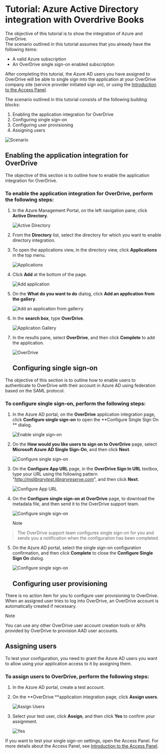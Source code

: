 <properties 
    pageTitle="Tutorial: Azure Active Directory integration with Overdrive Books | Microsoft Azure" 
    description="Learn how to use Overdrive Books with Azure Active Directory to enable single sign-on, automated provisioning, and more!" 
    services="active-directory" 
    authors="jeevansd"  
    documentationCenter="na" 
    manager="stevenpo"/>

<tags 
    ms.service="active-directory" 
    ms.devlang="na" 
    ms.topic="article" 
    ms.tgt_pltfrm="na" 
    ms.workload="identity" 
    ms.date="01/14/2016" 
    ms.author="jeedes" />

# Tutorial: Azure Active Directory integration with Overdrive Books
The objective of this tutorial is to show the integration of Azure and OverDrive.  
The scenario outlined in this tutorial assumes that you already have the following items:

* A valid Azure subscription
* An OverDrive single sign-on enabled subscription

After completing this tutorial, the Azure AD users you have assigned to OverDrive will be able to single sign into the application at your OverDrive company site (service provider initiated sign on), or using the [Introduction to the Access Panel](active-directory-saas-access-panel-introduction.md).

The scenario outlined in this tutorial consists of the following building blocks:

1. Enabling the application integration for OverDrive
2. Configuring single sign-on
3. Configuring user provisioning
4. Assigning users

![Scenario](./media/active-directory-saas-overdrive-books-tutorial/IC784462.png "Scenario")

## Enabling the application integration for OverDrive
The objective of this section is to outline how to enable the application integration for OverDrive.

### To enable the application integration for OverDrive, perform the following steps:
1. In the Azure Management Portal, on the left navigation pane, click **Active Directory**.

   ![Active Directory](./media/active-directory-saas-overdrive-books-tutorial/IC700993.png "Active Directory")

2. From the **Directory** list, select the directory for which you want to enable directory integration.

3. To open the applications view, in the directory view, click **Applications** in the top menu.

   ![Applications](./media/active-directory-saas-overdrive-books-tutorial/IC700994.png "Applications")

4. Click **Add** at the bottom of the page.

   ![Add application](./media/active-directory-saas-overdrive-books-tutorial/IC749321.png "Add application")

5. On the **What do you want to do** dialog, click **Add an application from the gallery**.

   ![Add an application from gallerry](./media/active-directory-saas-overdrive-books-tutorial/IC749322.png "Add an application from gallerry")

6. In the **search box**, type **OverDrive**.

   ![Application Gallery](./media/active-directory-saas-overdrive-books-tutorial/IC784463.png "Application Gallery")

7. In the results pane, select **OverDrive**, and then click **Complete** to add the application.

   ![OverDrive](./media/active-directory-saas-overdrive-books-tutorial/IC799950.png "OverDrive")

   ## Configuring single sign-on

The objective of this section is to outline how to enable users to authenticate to OverDrive with their account in Azure AD using federation based on the SAML protocol.

### To configure single sign-on, perform the following steps:
1. In the Azure AD portal, on the **OverDrive** application integration page, click **Configure single sign-on** to open the **Configure Single Sign On ** dialog.

   ![Enable single sign-on](./media/active-directory-saas-overdrive-books-tutorial/IC784465.png "Enable single sign-on")

2. On the **How would you like users to sign on to OverDrive** page, select **Microsoft Azure AD Single Sign-On**, and then click **Next**.

   ![Configure single sign-on](./media/active-directory-saas-overdrive-books-tutorial/IC784466.png "Configure single sign-on")

3. On the **Configure App URL** page, in the **OverDrive Sign In URL** textbox, type your URL using the following pattern "*http://mslibrarytest.libraryreserve.com*", and then click **Next**.

   ![Configure App URL](./media/active-directory-saas-overdrive-books-tutorial/IC784467.png "Configure App URL")

4. On the **Configure single sign-on at OverDrive** page, to download the metadata file, and then send it to the OverDrive support team.

   ![Configure single sign-on](./media/active-directory-saas-overdrive-books-tutorial/IC784468.png "Configure single sign-on")

   > [!NOTE]
> The OverDrive support team configures single sign-on for you and sends you a notification when the configuration has been completed.
> 
5. On the Azure AD portal, select the single sign-on configuration confirmation, and then click **Complete** to close the **Configure Single Sign On** dialog.

   ![Configure single sign-on](./media/active-directory-saas-overdrive-books-tutorial/IC784469.png "Configure single sign-on")

   ## Configuring user provisioning

There is no action item for you to configure user provisioning to OverDrive.  
When an assigned user tries to log into OverDrive, an OverDrive account is automatically created if necessary.

> [!NOTE]
> You can use any other OverDrive user account creation tools or APIs provided by OverDrive to provision AAD user accounts.
> 
> 
## Assigning users
To test your configuration, you need to grant the Azure AD users you want to allow using your application access to it by assigning them.

### To assign users to OverDrive, perform the following steps:
1. In the Azure AD portal, create a test account.

2. On the **OverDrive **application integration page, click **Assign users**.

   ![Assign Users](./media/active-directory-saas-overdrive-books-tutorial/IC784470.png "Assign Users")

3. Select your test user, click **Assign**, and then click **Yes** to confirm your assignment.

   ![Yes](./media/active-directory-saas-overdrive-books-tutorial/IC767830.png "Yes")


If you want to test your single sign-on settings, open the Access Panel. For more details about the Access Panel, see [Introduction to the Access Panel](active-directory-saas-access-panel-introduction.md).


